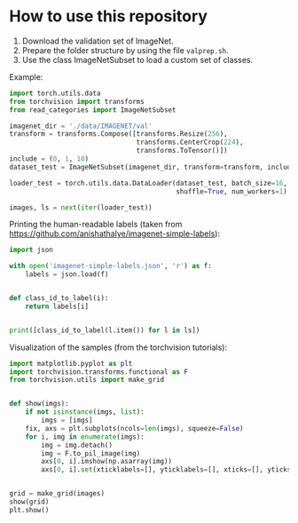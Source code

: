 # How to use this repository

1. Download the validation set of ImageNet.
2. Prepare the folder structure by using the file `valprep.sh`.
3. Use the class ImageNetSubset to load a custom set of classes.

Example:

```python
import torch.utils.data
from torchvision import transforms
from read_categories import ImageNetSubset

imagenet_dir = './data/IMAGENET/val'
transform = transforms.Compose([transforms.Resize(256),
                                transforms.CenterCrop(224),
                                transforms.ToTensor()])
include = (0, 1, 10)
dataset_test = ImageNetSubset(imagenet_dir, transform=transform, include_list=include)

loader_test = torch.utils.data.DataLoader(dataset_test, batch_size=16,
                                          shuffle=True, num_workers=1)

images, ls = next(iter(loader_test))

```

Printing the human-readable labels (taken from https://github.com/anishathalye/imagenet-simple-labels):

```python
import json

with open('imagenet-simple-labels.json', 'r') as f:
    labels = json.load(f)


def class_id_to_label(i):
    return labels[i]


print([class_id_to_label(l.item()) for l in ls])
```

Visualization of the samples (from the torchvision tutorials):

```python
import matplotlib.pyplot as plt
import torchvision.transforms.functional as F
from torchvision.utils import make_grid


def show(imgs):
    if not isinstance(imgs, list):
        imgs = [imgs]
    fix, axs = plt.subplots(ncols=len(imgs), squeeze=False)
    for i, img in enumerate(imgs):
        img = img.detach()
        img = F.to_pil_image(img)
        axs[0, i].imshow(np.asarray(img))
        axs[0, i].set(xticklabels=[], yticklabels=[], xticks=[], yticks=[])


grid = make_grid(images)
show(grid)
plt.show()
```

